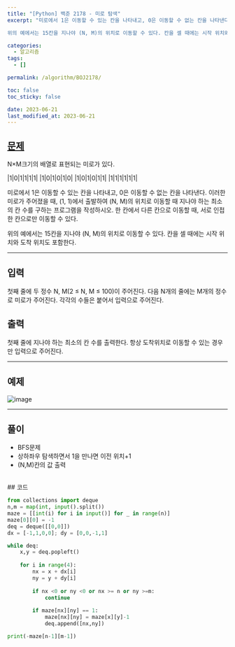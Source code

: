 ```yaml
---
title: "[Python] 백준 2178 - 미로 탐색"
excerpt: "미로에서 1은 이동할 수 있는 칸을 나타내고, 0은 이동할 수 없는 칸을 나타낸다. 이러한 미로가 주어졌을 때, (1, 1)에서 출발하여 (N, M)의 위치로 이동할 때 지나야 하는 최소의 칸 수를 구하는 프로그램을 작성하시오. 한 칸에서 다른 칸으로 이동할 때, 서로 인접한 칸으로만 이동할 수 있다.

위의 예에서는 15칸을 지나야 (N, M)의 위치로 이동할 수 있다. 칸을 셀 때에는 시작 위치와 도착 위치도 포함한다."

categories:
  - 알고리즘
tags:
  - []

permalink: /algorithm/BOJ2178/

toc: false
toc_sticky: false

date: 2023-06-21
last_modified_at: 2023-06-21
---
```


## [문제](https://www.acmicpc.net/problem/2178)

N×M크기의 배열로 표현되는 미로가 있다.

|1|0|1|1|1|1|
|1|0|1|0|1|0|
|1|0|1|0|1|1|
|1|1|1|1|1|1|

미로에서 1은 이동할 수 있는 칸을 나타내고, 0은 이동할 수 없는 칸을 나타낸다. 이러한 미로가 주어졌을 때, (1, 1)에서 출발하여 (N, M)의 위치로 이동할 때 지나야 하는 최소의 칸 수를 구하는 프로그램을 작성하시오. 한 칸에서 다른 칸으로 이동할 때, 서로 인접한 칸으로만 이동할 수 있다.

위의 예에서는 15칸을 지나야 (N, M)의 위치로 이동할 수 있다. 칸을 셀 때에는 시작 위치와 도착 위치도 포함한다.

***

## 입력
첫째 줄에 두 정수 N, M(2 ≤ N, M ≤ 100)이 주어진다. 다음 N개의 줄에는 M개의 정수로 미로가 주어진다. 각각의 수들은 붙어서 입력으로 주어진다.

## 출력
첫째 줄에 지나야 하는 최소의 칸 수를 출력한다. 항상 도착위치로 이동할 수 있는 경우만 입력으로 주어진다.

***

## 예제
![image](https://github.com/JS042/cs231n/assets/84077022/92cd2605-4b1c-43d9-b11c-b223a8c3ca3d)

***

## 풀이
- BFS문제
- 상하좌우 탐색하면서 1을 만나면 이전 위치+1
- (N,M)칸의 값 출력

<br/>
## 코드

```python
from collections import deque
n,m = map(int, input().split())
maze = [[int(i) for i in input()] for _ in range(n)]
maze[0][0] = -1
deq = deque([[0,0]])
dx = [-1,1,0,0]; dy = [0,0,-1,1]

while deq:
    x,y = deq.popleft()
    
    for i in range(4):
        nx = x + dx[i]
        ny = y + dy[i]
        
        if nx <0 or ny <0 or nx >= n or ny >=m:
            continue
            
        if maze[nx][ny] == 1:
            maze[nx][ny] = maze[x][y]-1
            deq.append([nx,ny])

print(-maze[n-1][m-1])
```